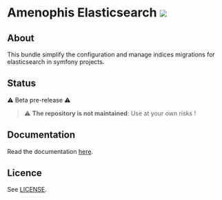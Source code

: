 # Amenophis Elasticsearch ![](https://github.com/amenophis/elasticsearch/workflows/CI/badge.svg)


## About
This bundle simplify the configuration and manage indices migrations for elasticsearch in symfony projects.

## Status
:warning: Beta pre-release :warning:
> :warning: **The repository is not maintained**: Use at your own risks !

## Documentation
Read the documentation [here](doc/index.md).

## Licence
See [LICENSE](LICENSE).

